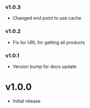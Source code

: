 ### v1.0.3

-   Changed end point to use cache

### v1.0.2

-   Fix for URL for getting all products

### v1.0.1

-   Version bump for docs update

# v1.0.0

-   Initial release

